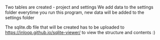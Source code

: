 Two tables are created - project and settings
We add data to the settings folder
everytime you run this program, new data will be added to the settings folder

The sqlite.db file that will be created has to be uploaded to https://inloop.github.io/sqlite-viewer/ to view the structure and contents :)
